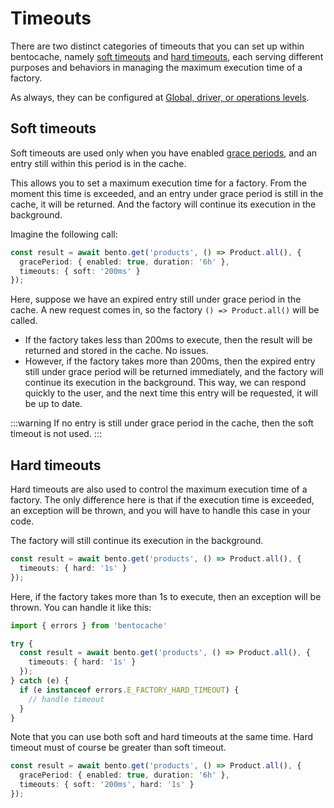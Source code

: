 # Timeouts

There are two distinct categories of timeouts that you can set up within bentocache, namely [soft timeouts](#soft-timeouts) and [hard timeouts](#hard-timeouts), each serving different purposes and behaviors in managing the maximum execution time of a factory.

As always, they can be configured at [Global, driver, or operations levels](./options.md).

## Soft timeouts

Soft timeouts are used only when you have enabled [grace periods](./grace_periods.md), and an entry still within this period is in the cache.

This allows you to set a maximum execution time for a factory. From the moment this time is exceeded, and an entry under grace period is still in the cache, it will be returned. And the factory will continue its execution in the background.

Imagine the following call:

```ts
const result = await bento.get('products', () => Product.all(), {
  gracePeriod: { enabled: true, duration: '6h' },
  timeouts: { soft: '200ms' }
});
```

Here, suppose we have an expired entry still under grace period in the cache. A new request comes in, so the factory `() => Product.all()` will be called.

- If the factory takes less than 200ms to execute, then the result will be returned and stored in the cache. No issues.
- However, if the factory takes more than 200ms, then the expired entry still under grace period will be returned immediately, and the factory will continue its execution in the background. This way, we can respond quickly to the user, and the next time this entry will be requested, it will be up to date.

:::warning
If no entry is still under grace period in the cache, then the soft timeout is not used.
:::

## Hard timeouts

Hard timeouts are also used to control the maximum execution time of a factory. The only difference here is that if the execution time is exceeded, an exception will be thrown, and you will have to handle this case in your code.

The factory will still continue its execution in the background.

```ts
const result = await bento.get('products', () => Product.all(), {
  timeouts: { hard: '1s' }
});
```

Here, if the factory takes more than 1s to execute, then an exception will be thrown. You can handle it like this:

```ts
import { errors } from 'bentocache'

try {
  const result = await bento.get('products', () => Product.all(), {
    timeouts: { hard: '1s' }
  });
} catch (e) {
  if (e instanceof errors.E_FACTORY_HARD_TIMEOUT) {
    // handle timeout
  }
}
```

Note that you can use both soft and hard timeouts at the same time. Hard timeout must of course be greater than soft timeout.

```ts
const result = await bento.get('products', () => Product.all(), {
  gracePeriod: { enabled: true, duration: '6h' },
  timeouts: { soft: '200ms', hard: '1s' }
});
```
